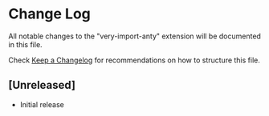 # Change Log

All notable changes to the "very-import-anty" extension will be documented in this file.

Check [Keep a Changelog](http://keepachangelog.com/) for recommendations on how to structure this file.

## [Unreleased]

- Initial release